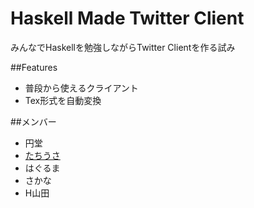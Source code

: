 Haskell Made Twitter Client
===========================
みんなでHaskellを勉強しながらTwitter Clientを作る試み

##Features
* 普段から使えるクライアント
* Tex形式を自動変換

##メンバー
* 円堂
* [たちうさ](https://twitter.com/tatyusa419)
* はぐるま
* さかな
* H山田
